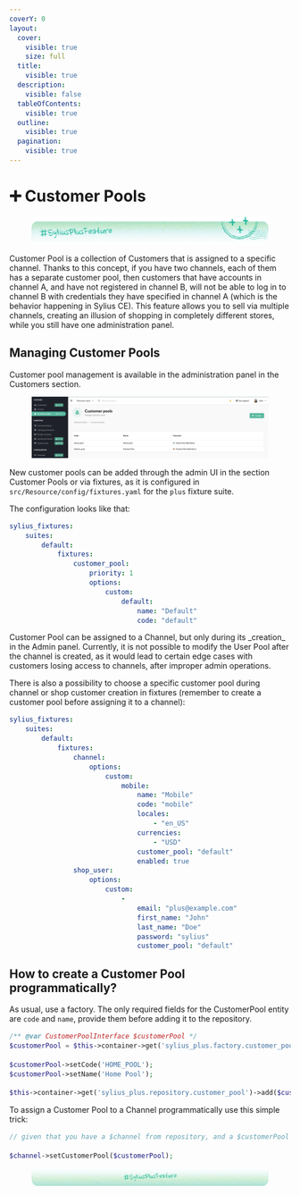 ```yaml
---
coverY: 0
layout:
  cover:
    visible: true
    size: full
  title:
    visible: true
  description:
    visible: false
  tableOfContents:
    visible: true
  outline:
    visible: true
  pagination:
    visible: true
---
```


# ➕ Customer Pools

<div data-full-width="true">

<figure><img src="../../.gitbook/assets/sylius-docs-plusfeature-start (1).png" alt=""><figcaption></figcaption></figure>

</div>

Customer Pool is a collection of Customers that is assigned to a specific channel. Thanks to this concept, if you have two channels, each of them has a separate customer pool, then customers that have accounts in channel A, and have not registered in channel B, will not be able to log in to channel B with credentials they have specified in channel A (which is the behavior happening in Sylius CE). This feature allows you to sell via multiple channels, creating an illusion of shopping in completely different stores, while you still have one administration panel.

## Managing Customer Pools

Customer pool management is available in the administration panel in the Customers section.

<figure><img src="../../.gitbook/assets/customer_pools.png" alt=""><figcaption></figcaption></figure>

New customer pools can be added through the admin UI in the section Customer Pools or via fixtures, as it is configured in `src/Resource/config/fixtures.yaml` for the `plus` fixture suite.

The configuration looks like that:

```yaml
sylius_fixtures:
    suites:
        default:
            fixtures:
                customer_pool:
                    priority: 1
                    options:
                        custom:
                            default:
                                name: "Default"
                                code: "default"
```

Customer Pool can be assigned to a Channel, but only during its \_creation\_ in the Admin panel. Currently, it is not possible to modify the User Pool after the channel is created, as it would lead to certain edge cases with customers losing access to channels, after improper admin operations.

There is also a possibility to choose a specific customer pool during channel or shop customer creation in fixtures (remember to create a customer pool before assigning it to a channel):

```yaml
sylius_fixtures:
    suites:
        default:
            fixtures:
                channel:
                    options:
                        custom:
                            mobile:
                                name: "Mobile"
                                code: "mobile"
                                locales:
                                    - "en_US"
                                currencies:
                                    - "USD"
                                customer_pool: "default"
                                enabled: true
                shop_user:
                    options:
                        custom:
                            -
                                email: "plus@example.com"
                                first_name: "John"
                                last_name: "Doe"
                                password: "sylius"
                                customer_pool: "default"
```

## How to create a Customer Pool programmatically?

As usual, use a factory. The only required fields for the CustomerPool entity are `code` and `name`, provide them before adding it to the repository.

```php
/** @var CustomerPoolInterface $customerPool */
$customerPool = $this->container->get('sylius_plus.factory.customer_pool')->createNew();

$customerPool->setCode('HOME_POOL');
$customerPool->setName('Home Pool');

$this->container->get('sylius_plus.repository.customer_pool')->add($customerPool);
```

To assign a Customer Pool to a Channel programmatically use this simple trick:

```php
// given that you have a $channel from repository, and a $customerPool just created above

$channel->setCustomerPool($customerPool);
```

<div data-full-width="true">

<figure><img src="../../.gitbook/assets/sylius-docs-plusfeature-end.png" alt=""><figcaption></figcaption></figure>

</div>
